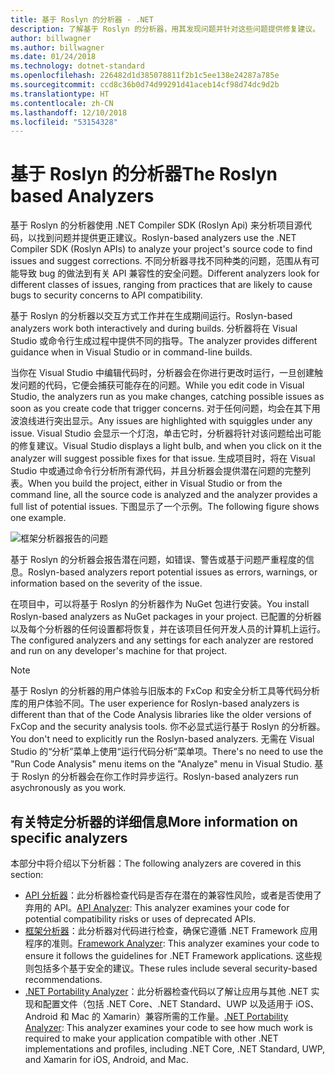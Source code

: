 ```yaml
---
title: 基于 Roslyn 的分析器 - .NET
description: 了解基于 Roslyn 的分析器，用其发现问题并针对这些问题提供修复建议。
author: billwagner
ms.author: billwagner
ms.date: 01/24/2018
ms.technology: dotnet-standard
ms.openlocfilehash: 226482d1d385078811f2b1c5ee138e24287a785e
ms.sourcegitcommit: ccd8c36b0d74d99291d41aceb14cf98d74dc9d2b
ms.translationtype: HT
ms.contentlocale: zh-CN
ms.lasthandoff: 12/10/2018
ms.locfileid: "53154328"
---
```

# <a name="the-roslyn-based-analyzers"></a><span data-ttu-id="c6109-103">基于 Roslyn 的分析器</span><span class="sxs-lookup"><span data-stu-id="c6109-103">The Roslyn based Analyzers</span></span>

<span data-ttu-id="c6109-104">基于 Roslyn 的分析器使用 .NET Compiler SDK (Roslyn Api) 来分析项目源代码，以找到问题并提供更正建议。</span><span class="sxs-lookup"><span data-stu-id="c6109-104">Roslyn-based analyzers use the .NET Compiler SDK (Roslyn APIs) to analyze your project's source code to find issues and suggest corrections.</span></span> <span data-ttu-id="c6109-105">不同分析器寻找不同种类的问题，范围从有可能导致 bug 的做法到有关 API 兼容性的安全问题。</span><span class="sxs-lookup"><span data-stu-id="c6109-105">Different analyzers look for different classes of issues, ranging from practices that are likely to cause bugs to security concerns to API compatibility.</span></span>

<span data-ttu-id="c6109-106">基于 Roslyn 的分析器以交互方式工作并在生成期间运行。</span><span class="sxs-lookup"><span data-stu-id="c6109-106">Roslyn-based analyzers work both interactively and during builds.</span></span> <span data-ttu-id="c6109-107">分析器将在 Visual Studio 或命令行生成过程中提供不同的指导。</span><span class="sxs-lookup"><span data-stu-id="c6109-107">The analyzer provides different guidance when in Visual Studio or in command-line builds.</span></span>

<span data-ttu-id="c6109-108">当你在 Visual Studio 中编辑代码时，分析器会在你进行更改时运行，一旦创建触发问题的代码，它便会捕获可能存在的问题。</span><span class="sxs-lookup"><span data-stu-id="c6109-108">While you edit code in Visual Studio, the analyzers run as you make changes, catching possible issues as soon as you create code that trigger concerns.</span></span> <span data-ttu-id="c6109-109">对于任何问题，均会在其下用波浪线进行突出显示。</span><span class="sxs-lookup"><span data-stu-id="c6109-109">Any issues are highlighted with squiggles under any issue.</span></span> <span data-ttu-id="c6109-110">Visual Studio 会显示一个灯泡，单击它时，分析器将针对该问题给出可能的修复建议。</span><span class="sxs-lookup"><span data-stu-id="c6109-110">Visual Studio displays a light bulb, and when you click on it the analyzer will suggest possible fixes for that issue.</span></span> <span data-ttu-id="c6109-111">生成项目时，将在 Visual Studio 中或通过命令行分析所有源代码，并且分析器会提供潜在问题的完整列表。</span><span class="sxs-lookup"><span data-stu-id="c6109-111">When you build the project, either in Visual Studio or from the command line, all the source code is analyzed and the analyzer provides a full list of potential issues.</span></span> <span data-ttu-id="c6109-112">下图显示了一个示例。</span><span class="sxs-lookup"><span data-stu-id="c6109-112">The following figure shows one example.</span></span>

![框架分析器报告的问题](./media/framework-analyzers-2.png)

<span data-ttu-id="c6109-114">基于 Roslyn 的分析器会报告潜在问题，如错误、警告或基于问题严重程度的信息。</span><span class="sxs-lookup"><span data-stu-id="c6109-114">Roslyn-based analyzers report potential issues as errors, warnings, or information based on the severity of the issue.</span></span>

<span data-ttu-id="c6109-115">在项目中，可以将基于 Roslyn 的分析器作为 NuGet 包进行安装。</span><span class="sxs-lookup"><span data-stu-id="c6109-115">You install Roslyn-based analyzers as NuGet packages in your project.</span></span> <span data-ttu-id="c6109-116">已配置的分析器以及每个分析器的任何设置都将恢复，并在该项目任何开发人员的计算机上运行。</span><span class="sxs-lookup"><span data-stu-id="c6109-116">The configured analyzers and any settings for each analyzer are restored and run on any developer's machine for that project.</span></span>

> [!NOTE]
> <span data-ttu-id="c6109-117">基于 Roslyn 的分析器的用户体验与旧版本的 FxCop 和安全分析工具等代码分析库的用户体验不同。</span><span class="sxs-lookup"><span data-stu-id="c6109-117">The user experience for Roslyn-based analyzers is different than that of the Code Analysis libraries like the older versions of FxCop and the security analysis tools.</span></span>  <span data-ttu-id="c6109-118">你不必显式运行基于 Roslyn 的分析器。</span><span class="sxs-lookup"><span data-stu-id="c6109-118">You don't need to explicitly run the Roslyn-based analyzers.</span></span> <span data-ttu-id="c6109-119">无需在 Visual Studio 的“分析”菜单上使用“运行代码分析”菜单项。</span><span class="sxs-lookup"><span data-stu-id="c6109-119">There's no need to use the "Run Code Analysis" menu items on the "Analyze" menu in Visual Studio.</span></span> <span data-ttu-id="c6109-120">基于 Roslyn 的分析器会在你工作时异步运行。</span><span class="sxs-lookup"><span data-stu-id="c6109-120">Roslyn-based analyzers run asychronously as you work.</span></span> 

## <a name="more-information-on-specific-analyzers"></a><span data-ttu-id="c6109-121">有关特定分析器的详细信息</span><span class="sxs-lookup"><span data-stu-id="c6109-121">More information on specific analyzers</span></span>

<span data-ttu-id="c6109-122">本部分中将介绍以下分析器：</span><span class="sxs-lookup"><span data-stu-id="c6109-122">The following analyzers are covered in this section:</span></span>

* <span data-ttu-id="c6109-123">[API 分析器](api-analyzer.md)：此分析器检查代码是否存在潜在的兼容性风险，或者是否使用了弃用的 API。</span><span class="sxs-lookup"><span data-stu-id="c6109-123">[API Analyzer](api-analyzer.md): This analyzer examines your code for potential compatibility risks or uses of deprecated APIs.</span></span>    
* <span data-ttu-id="c6109-124">[框架分析器](framework-analyzer.md)：此分析器对代码进行检查，确保它遵循 .NET Framework 应用程序的准则。</span><span class="sxs-lookup"><span data-stu-id="c6109-124">[Framework Analyzer](framework-analyzer.md): This analyzer examines your code to ensure it follows the guidelines for .NET Framework applications.</span></span> <span data-ttu-id="c6109-125">这些规则包括多个基于安全的建议。</span><span class="sxs-lookup"><span data-stu-id="c6109-125">These rules include several security-based recommendations.</span></span>
* <span data-ttu-id="c6109-126">[.NET Portability Analyzer](portability-analyzer.md)：此分析器检查代码以了解让应用与其他 .NET 实现和配置文件（包括 .NET Core、.NET Standard、UWP 以及适用于 iOS、Android 和 Mac 的 Xamarin）兼容所需的工作量。</span><span class="sxs-lookup"><span data-stu-id="c6109-126">[.NET Portability Analyzer](portability-analyzer.md): This analyzer examines your code to see how much work is required to make your application compatible with other .NET implementations and profiles, including .NET Core, .NET Standard, UWP, and Xamarin for iOS, Android, and Mac.</span></span> 
